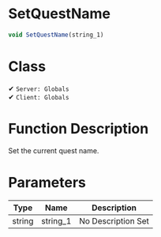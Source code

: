 # SetQuestName
```js	
void SetQuestName(string_1)
```
# Class
✔ `Server: Globals`  
✔ `Client: Globals`  

# Function Description
Set the current quest name.
# Parameters
Type|Name|Description
--|--|--
string|string_1|No Description Set
